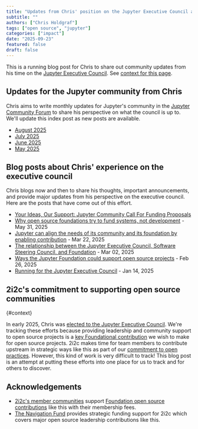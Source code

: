 ```yaml
---
title: "Updates from Chris' position on the Jupyter Executive Council and Foundation Board"
subtitle: ""
authors: ["Chris Holdgraf"]
tags: ["open source", "jupyter"]
categories: ["impact"]
date: "2025-09-23"
featured: false
draft: false
---
```


This is a running blog post for Chris to share out community updates from his time on the [Jupyter Executive Council](https://ec.jupyter.org/). See [context for this page](#context).

## Updates for the Jupyter community from Chris

Chris aims to write monthly updates for Jupyter's community in the [Jupyter Community Forum](https://discourse.jupyter.org/c/governance/executive-council/51) to share his perspective on what the council is up to. We'll update this index post as new posts are available.

- [August 2025](https://discourse.jupyter.org/t/chris-update-for-august-2025-community-proposals-are-live/37879)
- [July 2025](https://discourse.jupyter.org/t/chris-update-for-july-2025-towards-community-led-funding-proposals/37424/2)
- [June 2025](https://discourse.jupyter.org/t/chris-jec-and-board-experience-for-june-2025/36488/1)
- [May 2025](https://discourse.jupyter.org/t/chris-update-for-may-2025-a-few-funding-discussions-from-the-jupyter-foundation-board/35764/3)

## Blog posts about Chris' experience on the executive council

Chris blogs now and then to share his thoughts, important announcements, and provide major updates from his perspective on the executive council. Here are the posts that have come out of this effort.

- [Your Ideas, Our Support: Jupyter Community Call For Funding Proposals](https://blog.jupyter.org/your-ideas-our-support-jupyter-community-call-for-funding-proposals-f4642590ae76?source=collection_home_page----95916e268740-----0-----------------------------------)
- [Why open source foundations try to fund systems, not development](https://chrisholdgraf.com/blog/2025/fund-systems-not-developmend) - May 31, 2025
- [Jupyter can align the needs of its community and its foundation by enabling contribution](https://chrisholdgraf.com/blog/2025/more-contributors) - Mar 22, 2025
- [The relationship between the Jupyter Executive Council, Software Steering Council, and Foundation](https://chrisholdgraf.com/blog/2025/jupyter-org-structure) - Mar 02, 2025
- [Ways the Jupyter Foundation could support open source projects](https://chrisholdgraf.com/blog/2025/os-support) - Feb 26, 2025
- [Running for the Jupyter Executive Council](https://chrisholdgraf.com/blog/2025/jec) - Jan 14, 2025

## 2i2c's commitment to supporting open source communities
{#context}

In early 2025, Chris was [elected to the Jupyter Executive Council](../jupyter-executive-council/index.md). 
We're tracking these efforts because providing leadership and community support to open source projects is a [key Foundational contribution](../good-citizen/index.md) we wish to make for open source projects. 2i2c makes time for team members to contribute upstream in strategic ways like this as part of our [commitment to open practices](../../../open-practices/index.md). However, this kind of work is very difficult to track! This blog post is an attempt at putting these efforts into one place for us to track and for others to discover.

## Acknowledgements

- [2i2c's member communities](../../../members/index.md) support [Foundation open source contributions](../good-citizen/index.md) like this with their membership fees.
- [The Navigation Fund](../../../collaborators/navigation/) provides strategic funding support for 2i2c which covers major open source leadership contributions like this.
